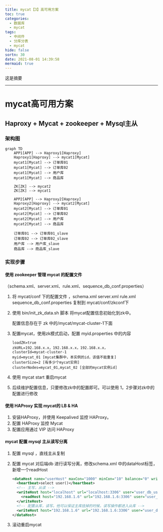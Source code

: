 ```yaml
---
title: mycat【3】高可用方案
toc: true
categories:
  - 数据库
  - mycat 
tags:
  - 中间件
  - 分库分表
  - mycat
hide: false
sortn: 30
date: 2021-08-01 14:39:58
mermaid: true
---
```


这是摘要
<!-- more -->

------



# mycat高可用方案



## Haproxy + Mycat + zookeeper + Mysql主从



### 架构图

```mermaid
graph TD
	APP1[APP] --> Haproxy1[Haproxy] 
	Haproxy1[Haproxy] --> mycat1[Mycat] 
	mycat1[Mycat] --> 订单库01
	mycat1[Mycat] --> 订单库02
	mycat1[Mycat] --> 用户库
	mycat1[Mycat] --> 商品库
	
	ZK[ZK] --> mycat2
	ZK[ZK] --> mycat1
	
	APP2[APP] --> Haproxy2[Haproxy] 
	Haproxy2[Haproxy] --> mycat2[Mycat] 
	mycat2[Mycat] --> 订单库01
	mycat2[Mycat] --> 订单库02
	mycat2[Mycat] --> 用户库
	mycat2[Mycat] --> 商品库
	
	订单库01 --> 订单库01_slave
	订单库02 --> 订单库02_slave
	用户库 --> 用户库_slave
	商品库 --> 商品库_slave
```



### 实现步骤



#### 使用 zookeeper 管理 mycat 的配置文件

（schema.xml、server.xml、rule.xml、sequence_db_conf.properties）

1. 将 mycat/conf 下的配置文件 ，schema.xml server.xml rule.xml sequence_db_conf.properties 复制到 mycat/conf/zkconf下

2. 使用 bin/init_zk_data.sh 脚本 将mycat配置信息初始化到zk中。

   配置信息存在于 zk 中的/mycat/mycat-cluster-1下面

3. 配置mycat，使用zk模式启动，配置 myid.properties 中的内容

   ```properties
   loadZK=true
   zkURL=192.168.x.x，192.168.x.x，192.168.x.x，
   clusterId=mycat-cluster-1
   myid=mycat_01 [mycat集群中，本实例的id，该值不能重复]
   clusterSize=2 [有多少个mycat实例]
   clusterNodes=mycat_01,mycat_02 [全部的mycat实例id]
   ```

4. 使用 mycat start 重启mycat

5.  后续维护配置信息，只要修改zk中的配置即可。可以使用 1，2步骤对zk中的配置进行修改



#### **使用 HAProxy 实现 mycat的 LB & HA**

1. 安装HAProxy，并使用 Keepalived 监控 HAProxy。
2. 配置 HAProxy 监控 Mycat
3. 配置应用通过 VIP 访问 HAProxy



#### **mycat 配置 mysql 主从读写分离**

1. 配置 mysql ，直线主从复制

2. 配置 mycat 对后端db 进行读写分离，修改schema.xml 中的dataHost标签，新增一个readHost

   ```xml
   <dataHost name="userHost" maxCon="1000" minCon="10" balance="0" writeType="0" dbType="mysql" dbDriver="native" switchType="1"> 
     <heartbeat>select user()</heartbeat>
     <!-- 主写，从读 -->
     <writeHost host="localhost" url="localhost:3306" user="user_db_user" password="123456" >
       <readHost host="192.168.1.6" url="192.168.1.6:3306" user="user_db_user" password="123456"/>
     </writeHost>
     <!-- 配置从库，读写。他可以保证主库挂掉的时候，读写操作都进入从库 -->
     <writeHost host="192.168.1.6" url="192.168.1.6:3306" user="user_db_user" password="123456" />
   </dataHost>
   ```

3. 滚动重启mycat
